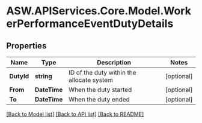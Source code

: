 # ASW.APIServices.Core.Model.WorkerPerformanceEventDutyDetails
## Properties

Name | Type | Description | Notes
------------ | ------------- | ------------- | -------------
**DutyId** | **string** | ID of the duty within the allocate system | [optional] 
**From** | **DateTime** | When the duty started | [optional] 
**To** | **DateTime** | When the duty ended | [optional] 

[[Back to Model list]](../README.md#documentation-for-models) [[Back to API list]](../README.md#documentation-for-api-endpoints) [[Back to README]](../README.md)

